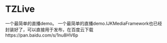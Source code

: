 # TZLive
一个最简单的直播demo。
一个最简单的直播demo.IJKMediaFramework也已经封装好了，可以直接用于发布，在百度云下载https://pan.baidu.com/s/1nu8HV6p
